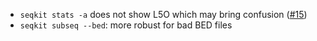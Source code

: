 - `seqkit stats -a` does not show L5O which may bring confusion ([#15](https://github.com/shenwei356/seqkit/issues/15))
- `seqkit subseq --bed`: more robust for bad BED files
